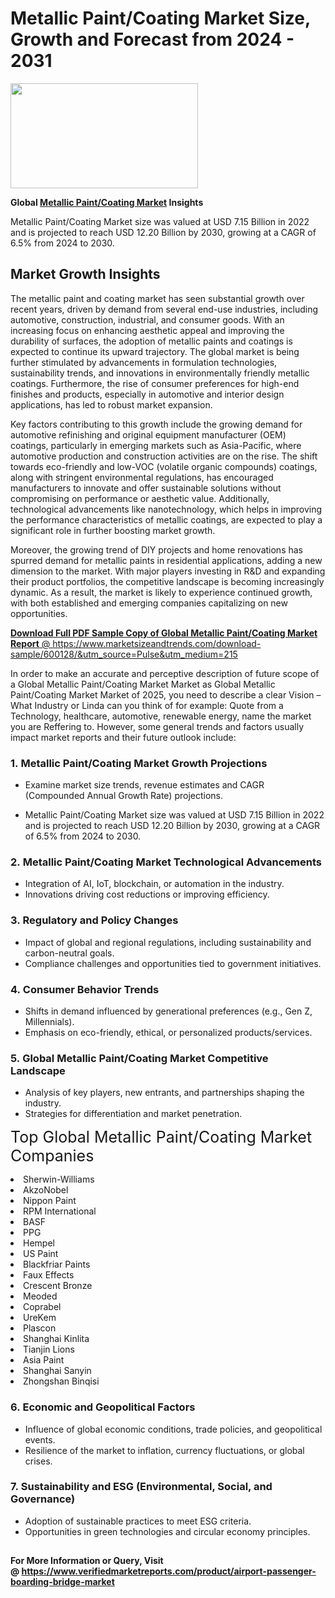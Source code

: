 <H1>Metallic Paint/Coating Market Size, Growth and Forecast from 2024 - 2031</H1><img class="aligncenter size-medium wp-image-584254" src="https://thirdeyenews.in/wp-content/uploads/2024/09/Global-Market-Research-300x168.jpeg" alt="" width="300" height="168" /><p><strong>Global&nbsp;<a href="https://www.marketsizeandtrends.com/download-sample/600128/&amp;utm_source=Pulse&amp;utm_medium=215">Metallic Paint/Coating Market</a> Insights</strong></p><p>Metallic Paint/Coating Market size was valued at USD 7.15 Billion in 2022 and is projected to reach USD 12.20 Billion by 2030, growing at a CAGR of 6.5% from 2024 to 2030.</p><p><h2>Market Growth Insights</h2> <p>The metallic paint and coating market has seen substantial growth over recent years, driven by demand from several end-use industries, including automotive, construction, industrial, and consumer goods. With an increasing focus on enhancing aesthetic appeal and improving the durability of surfaces, the adoption of metallic paints and coatings is expected to continue its upward trajectory. The global market is being further stimulated by advancements in formulation technologies, sustainability trends, and innovations in environmentally friendly metallic coatings. Furthermore, the rise of consumer preferences for high-end finishes and products, especially in automotive and interior design applications, has led to robust market expansion.</p> <p><a href="download-sample-link"></a></p> <p>Key factors contributing to this growth include the growing demand for automotive refinishing and original equipment manufacturer (OEM) coatings, particularly in emerging markets such as Asia-Pacific, where automotive production and construction activities are on the rise. The shift towards eco-friendly and low-VOC (volatile organic compounds) coatings, along with stringent environmental regulations, has encouraged manufacturers to innovate and offer sustainable solutions without compromising on performance or aesthetic value. Additionally, technological advancements like nanotechnology, which helps in improving the performance characteristics of metallic coatings, are expected to play a significant role in further boosting market growth.</p> <p>Moreover, the growing trend of DIY projects and home renovations has spurred demand for metallic paints in residential applications, adding a new dimension to the market. With major players investing in R&D and expanding their product portfolios, the competitive landscape is becoming increasingly dynamic. As a result, the market is likely to experience continued growth, with both established and emerging companies capitalizing on new opportunities.</p> <p><a href="get-more-link"></p><p><span class=""><strong>Download Full PDF Sample Copy of Global Metallic Paint/Coating Market Report</strong> @ <a href="https://www.marketsizeandtrends.com/download-sample/600128/&amp;utm_source=Pulse&amp;utm_medium=215" target="_blank">https://www.marketsizeandtrends.com/download-sample/600128/&amp;utm_source=Pulse&amp;utm_medium=215</a></span></p><p>In order to make an accurate and perceptive description of future scope of a Global&nbsp;Metallic Paint/Coating Market Market as Global&nbsp;Metallic Paint/Coating Market Market of 2025, you need to describe a clear Vision &ndash; What Industry or Linda can you think of for example: Quote from a Technology, healthcare, automotive, renewable energy, name the market you are Reffering to. However, some general trends and factors usually impact market reports and their future outlook include:</p><h3>1.&nbsp;<strong>Metallic Paint/Coating Market Growth Projections</strong></h3><ul><li>Examine market size trends, revenue estimates and CAGR (Compounded Annual Growth Rate) projections.</li><li><p>Metallic Paint/Coating Market size was valued at USD 7.15 Billion in 2022 and is projected to reach USD 12.20 Billion by 2030, growing at a CAGR of 6.5% from 2024 to 2030.</p></li></ul><h3>2.&nbsp;<strong>Metallic Paint/Coating Market Technological Advancements</strong></h3><ul><li>Integration of AI, IoT, blockchain, or automation in the industry.</li><li>Innovations driving cost reductions or improving efficiency.</li></ul><h3>3.&nbsp;<strong>Regulatory and Policy Changes</strong></h3><ul><li>Impact of global and regional regulations, including sustainability and carbon-neutral goals.</li><li>Compliance challenges and opportunities tied to government initiatives.</li></ul><h3>4.&nbsp;<strong>Consumer Behavior Trends</strong></h3><ul><li>Shifts in demand influenced by generational preferences (e.g., Gen Z, Millennials).</li><li>Emphasis on eco-friendly, ethical, or personalized products/services.</li></ul><h3>5.&nbsp;<strong>Global Metallic Paint/Coating Market Competitive Landscape</strong></h3><ul><li>Analysis of key players, new entrants, and partnerships shaping the industry.</li><li>Strategies for differentiation and market penetration.</li></ul><p data-pm-slice="1 1 []"><span style="color: inherit; font-family: inherit; font-size: 25px;">Top Global Metallic Paint/Coating Market Companies</span></p><div class="" data-test-id=""><p><li>Sherwin-Williams</li><li> AkzoNobel</li><li> Nippon Paint</li><li> RPM International</li><li> BASF</li><li> PPG</li><li> Hempel</li><li> US Paint</li><li> Blackfriar Paints</li><li> Faux Effects</li><li> Crescent Bronze</li><li> Meoded</li><li> Coprabel</li><li> UreKem</li><li> Plascon</li><li> Shanghai Kinlita</li><li> Tianjin Lions</li><li> Asia Paint</li><li> Shanghai Sanyin</li><li> Zhongshan Binqisi</li></p></div><h3>6.&nbsp;<strong>Economic and Geopolitical Factors</strong></h3><ul><li>Influence of global economic conditions, trade policies, and geopolitical events.</li><li>Resilience of the market to inflation, currency fluctuations, or global crises.</li></ul><h3>7.&nbsp;<strong>Sustainability and ESG (Environmental, Social, and Governance)</strong></h3><ul><li>Adoption of sustainable practices to meet ESG criteria.</li><li>Opportunities in green technologies and circular economy principles.</li></ul><h2><strong style="font-size: 14px;">For More Information or Query, Visit @&nbsp;</strong><a style="background-color: #ffffff; font-size: 14px;" href="https://www.marketsizeandtrends.com/report/metallic-paintcoating-market/" target="_blank">https://www.verifiedmarketreports.com/product/airport-passenger-boarding-bridge-market</a></h2>
